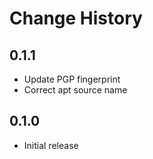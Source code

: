 Change History
==============

0.1.1
-----
 - Update PGP fingerprint
 - Correct apt source name

0.1.0
-----
 - Initial release

